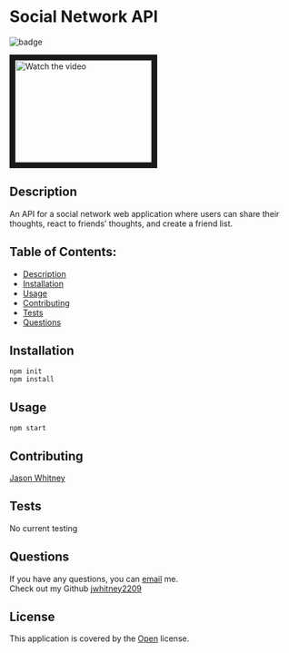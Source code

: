 
# Social Network API

![badge](https://img.shields.io/badge/License-Open-brightgreen)

<a href="https://www.youtube.com/embed/afnBV60BuB8" target="_blank">
 <img src="http://img.youtube.com/vi/afnBV60BuB8/mqdefault.jpg" alt="Watch the video" width="240" height="180" border="10" />
</a>

## Description
An API for a social network web application where users can share their thoughts, react to friends’ thoughts, and create a friend list.

## Table of Contents:
- [ Description ](#description)
- [ Installation ](#installation)
- [ Usage ](#usage)
- [ Contributing ](#contributing)
- [ Tests ](#tests)
- [ Questions ](#questions)

## Installation

`npm init`<br>
`npm install`


## Usage
`npm start`

## Contributing
[Jason Whitney](https://github.com/jwhitney2209)

## Tests

No current testing


## Questions
If you have any questions, you can [email](mailto:jwhitney.2209@icloud.com) me. <br />
Check out my Github [jwhitney2209](https://github.com/jwhitney2209)


## License


This application is covered by the [Open](https://opensource.org/licenses/Open) license.


